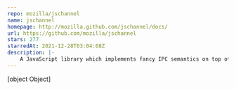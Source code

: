 ```yaml
---
repo: mozilla/jschannel
name: jschannel
homepage: http://mozilla.github.com/jschannel/docs/
url: https://github.com/mozilla/jschannel
stars: 277
starredAt: 2021-12-28T03:04:08Z
description: |-
    A JavaScript library which implements fancy IPC semantics on top of postMessage.
---
```


[object Object]
